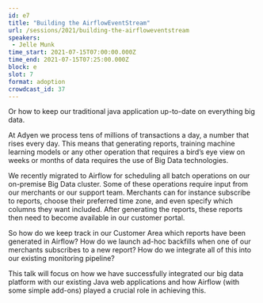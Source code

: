 ```yaml
---
id: e7
title: "Building the AirflowEventStream"
url: /sessions/2021/building-the-airfloweventstream
speakers:
 - Jelle Munk
time_start: 2021-07-15T07:00:00.000Z
time_end: 2021-07-15T07:25:00.000Z
block: e
slot: 7
format: adoption
crowdcast_id: 37
---
```


Or how to keep our traditional java application up-to-date on everything big data.

 At Adyen we process tens of millions of transactions a day, a number that rises every day.
 This means that generating reports, training machine learning models or any other operation that requires a bird’s eye view on weeks or months of data requires the use of Big Data technologies.

 We recently migrated to Airflow for scheduling all batch operations on our on-premise Big Data cluster. Some of these operations require input from our merchants or our support team. Merchants can for instance subscribe to reports, choose their preferred time zone, and even specify which columns they want included. After generating the reports, these reports then need to become available in our customer portal.

 So how do we keep track in our Customer Area which reports have been generated in Airflow?
 How do we launch ad-hoc backfills when one of our merchants subscribes to a new report?
 How do we integrate all of this into our existing monitoring pipeline?

 This talk will focus on how we have successfully integrated our big data platform with our existing Java web applications and how Airflow (with some simple add-ons) played a crucial role in achieving this.
